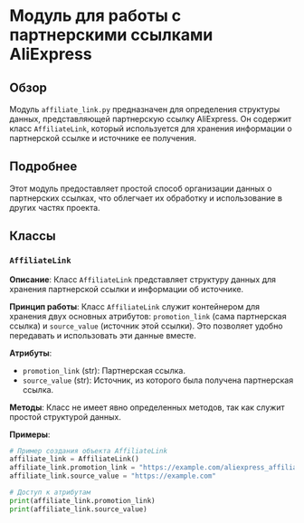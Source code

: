 # Модуль для работы с партнерскими ссылками AliExpress
## Обзор

Модуль `affiliate_link.py` предназначен для определения структуры данных, представляющей партнерскую ссылку AliExpress. Он содержит класс `AffiliateLink`, который используется для хранения информации о партнерской ссылке и источнике ее получения.

## Подробнее

Этот модуль предоставляет простой способ организации данных о партнерских ссылках, что облегчает их обработку и использование в других частях проекта.

## Классы

### `AffiliateLink`

**Описание**: Класс `AffiliateLink` представляет структуру данных для хранения партнерской ссылки и информации об источнике.

**Принцип работы**:
Класс `AffiliateLink` служит контейнером для хранения двух основных атрибутов: `promotion_link` (сама партнерская ссылка) и `source_value` (источник этой ссылки). Это позволяет удобно передавать и использовать эти данные вместе.

**Атрибуты**:

- `promotion_link` (str): Партнерская ссылка.
- `source_value` (str): Источник, из которого была получена партнерская ссылка.

**Методы**:
Класс не имеет явно определенных методов, так как служит простой структурой данных.

**Примеры**:

```python
# Пример создания объекта AffiliateLink
affiliate_link = AffiliateLink()
affiliate_link.promotion_link = "https://example.com/aliexpress_affiliate_link"
affiliate_link.source_value = "https://example.com"

# Доступ к атрибутам
print(affiliate_link.promotion_link)
print(affiliate_link.source_value)
```